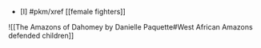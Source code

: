 - [I] #pkm/xref [[female fighters]] 

![[The Amazons of Dahomey by Danielle Paquette#West African Amazons defended children]]